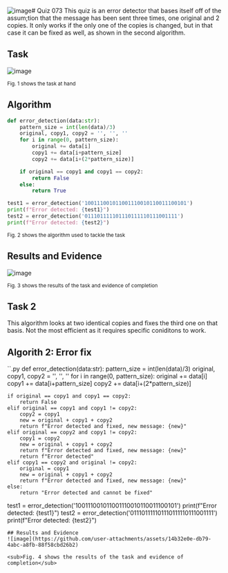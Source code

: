 ![image](https://github.com/user-attachments/assets/6d0bf97b-0bd0-4cfa-8de8-c273e1d8000f)# Quiz 073
This quiz is an error detector that bases itself off of the assum;tion that the message has been sent three times, one original and 2 copies. It only works if the only one of the copies is changed, but in that case it can be fixed as well, as shown in the second algorithm.

## Task
![image](https://github.com/user-attachments/assets/47e10438-ba4a-423e-b6b6-0e0a9431ec25)

<sub>Fig. 1 shows the task at hand</sub>

## Algorithm
```.py
def error_detection(data:str):
    pattern_size = int(len(data)/3)
    original, copy1, copy2 = '', '', ''
    for i in range(0, pattern_size):
        original += data[i]
        copy1 += data[i+pattern_size]
        copy2 += data[i+(2*pattern_size)]

    if original == copy1 and copy1 == copy2:
        return False
    else:
        return True

test1 = error_detection('100111001011001110010110011100101')
print(f"Error detected: {test1}")
test2 = error_detection('011101111101110111110111001111')
print(f"Error detected: {test2}")
```
<sub>Fig. 2 shows the algorithm used to tackle the task</sub>

## Results and Evidence
![image](https://github.com/user-attachments/assets/c2b38b26-b597-4754-9702-08584127519b)

<sub>Fig. 3 shows the results of the task and evidence of completion</sub>

## Task 2
This algorithm looks at two identical copies and fixes the third one on that basis. Not the most efficient as it requires specific coniditons to work.

## Algorith 2: Error fix
``.py
def error_detection(data:str):
    pattern_size = int(len(data)/3)
    original, copy1, copy2 = '', '', ''
    for i in range(0, pattern_size):
        original += data[i]
        copy1 += data[i+pattern_size]
        copy2 += data[i+(2*pattern_size)]

    if original == copy1 and copy1 == copy2:
        return False
    elif original == copy1 and copy1 != copy2:
        copy2 = copy1
        new = original + copy1 + copy2
        return f"Error detected and fixed, new message: {new}"
    elif original == copy2 and copy1 != copy2:
        copy1 = copy2
        new = original + copy1 + copy2
        return f"Error detected and fixed, new message: {new}"
        return f"Error detected"
    elif copy1 == copy2 and original != copy2:
        original = copy1
        new = original + copy1 + copy2
        return f"Error detected and fixed, new message: {new}"
    else:
        return "Error detected and cannot be fixed"

test1 = error_detection('100111001011001110010110011100101')
print(f"Error detected: {test1}")
test2 = error_detection('011101111101110111110111001111')
print(f"Error detected: {test2}")
```
## Results and Evidence
![image](https://github.com/user-attachments/assets/14b32e0e-db79-4abc-a8fb-88f58cbd26b2)

<sub>Fig. 4 shows the results of the task and evidence of completion</sub>

